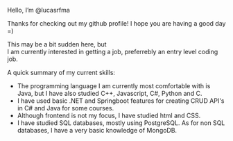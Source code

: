 Hello, I’m @lucasrfma

Thanks for checking out my github profile! I hope you are having a good day =)

This may be a bit sudden here, but <br>
I am currently interested in getting a job, preferrebly an entry level coding job.

A quick summary of my current skills:
- The programming language I am currently most comfortable with is Java, but I have also studied C++, Javascript, C#, Python and C.
- I have used basic .NET and Springboot features for creating CRUD API's in C# and Java for some courses.
- Although frontend is not my focus, I have studied html and CSS.
- I have studied SQL databases, mostly using PostgreSQL. As for non SQL databases, I have a very basic knowledge of MongoDB.


<!---
lucasrfma/lucasrfma is a ✨ special ✨ repository because its `README.md` (this file) appears on your GitHub profile.
You can click the Preview link to take a look at your changes.
--->
